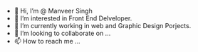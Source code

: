- 👋 Hi, I’m @ Manveer Singh
- 👀 I’m interested in Front End Delveloper.
- 🌱 I’m currently working in web and Graphic Design Porjects.
- 💞️ I’m looking to collaborate on ...
- 📫 How to reach me ...

<!---
singhmaddy/singhmaddy is a ✨ special ✨ repository because its `README.md` (this file) appears on your GitHub profile.
You can click the Preview link to take a look at your changes.
--->
